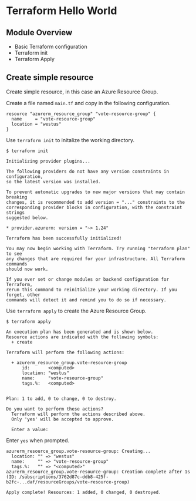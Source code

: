 # Terraform Hello World

## Module Overview

- Basic Terraform configuration
- Terraform init
- Terraform Apply

## Create simple resource

Create simple resource, in this case an Azure Resource Group.

Create a file named `main.tf` and copy in the following configuration.

```
resource "azurerm_resource_group" "vote-resource-group" {
  name     = "vote-resource-group"
  location = "westus"
}
```

Use `terraform init` to initalize the working directory.

```
$ terraform init

Initializing provider plugins...

The following providers do not have any version constraints in configuration,
so the latest version was installed.

To prevent automatic upgrades to new major versions that may contain breaking
changes, it is recommended to add version = "..." constraints to the
corresponding provider blocks in configuration, with the constraint strings
suggested below.

* provider.azurerm: version = "~> 1.24"

Terraform has been successfully initialized!

You may now begin working with Terraform. Try running "terraform plan" to see
any changes that are required for your infrastructure. All Terraform commands
should now work.

If you ever set or change modules or backend configuration for Terraform,
rerun this command to reinitialize your working directory. If you forget, other
commands will detect it and remind you to do so if necessary.
```

Use `terraform apply` to create the Azure Resource Group.

```
$ terraform apply

An execution plan has been generated and is shown below.
Resource actions are indicated with the following symbols:
  + create

Terraform will perform the following actions:

  + azurerm_resource_group.vote-resource-group
      id:       <computed>
      location: "westus"
      name:     "vote-resource-group"
      tags.%:   <computed>


Plan: 1 to add, 0 to change, 0 to destroy.

Do you want to perform these actions?
  Terraform will perform the actions described above.
  Only 'yes' will be accepted to approve.

  Enter a value:
```

Enter `yes` when prompted.

```
azurerm_resource_group.vote-resource-group: Creating...
  location: "" => "westus"
  name:     "" => "vote-resource-group"
  tags.%:   "" => "<computed>"
azurerm_resource_group.vote-resource-group: Creation complete after 1s (ID: /subscriptions/3762d87c-ddb8-425f-b2fc-...daf/resourceGroups/vote-resource-group)

Apply complete! Resources: 1 added, 0 changed, 0 destroyed.
```